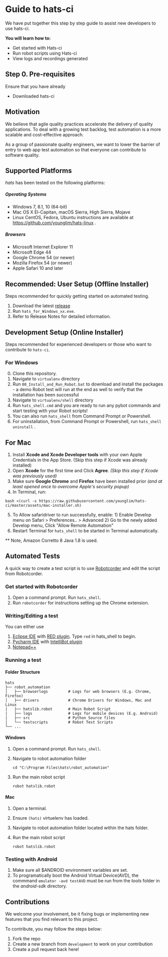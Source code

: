 # Guide to hats-ci 

We have put together this step by step guide to assist new developers to use hats-ci.

**You will learn how to:**
* Get started with Hats-ci
* Run robot scripts using Hats-ci
* View logs and recordings generated

## Step 0. Pre-requisites
Ensure that you have already 
* Downloaded hats-ci 

## Motivation
We believe that agile quality practices accelerate the delivery of quality applications.
To deal with a growing test backlog, test automation is a more scalable and cost-effective approach.

As a group of passionate quality engineers, we want to lower the barrier of entry to web app test automation so that everyone can contribute to software quality.

## Supported Platforms
*hats* has been tested on the following platforms:

##### Operating Systems
* Windows 7, 8.1, 10 (64-bit)
* Mac OS X El-Capitan, macOS Sierra, High Sierra, Mojave
* Linux CentOS, Fedora, Ubuntu instructions are available at https://github.com/younglim/hats-linux .

##### Browsers
* Microsoft Internet Explorer 11
* Microsoft Edge 44
* Google Chrome 54 (or newer)
* Mozilla Firefox 54 (or newer)
* Apple Safari 10 and later

## Recommended: User Setup (Offline Installer)
Steps recommended for quickly getting started on automated testing.
1. Download the latest [release](https://github.com/GovTechSG/hats-ci/releases)
2. Run `hats_for_Windows_xx.exe`.
3. Refer to Release Notes for detailed information.

## Development Setup (Online Installer)
Steps recommended for experienced developers or those who want to contribute to `hats-ci`.
### For Windows
0. Clone this repository.
1. Navigate to `virtualenv` directory 
2. Run `00_Install_and_Run_Robot.bat` to download and install the packages - a demo Robot test will run at the end as well to verify that the installation has been successful 
3. Navigate to `virtualenv/shell` directory
4. Run `hats_shell.cmd` and you are ready to run any pybot commands and start testing with your Robot scripts!
5. You can also run `hats_shell` from Command Prompt or Powershell.
6. For uninstallation, from Command Prompt or Powershell, run `hats_shell uninstall` .

## For Mac
1. Install **Xcode and Xcode Developer tools** with your own Apple Credentials in the App Store. (Skip this step if Xcode was already installed)
2. Open **Xcode** for the first time and Click **Agree**. *(Skip this step if Xcode was previously used)*
3. Make sure **Google Chrome** and **Firefox** have been installed prior *(and at least opened once to overcome Apple's security popup)*
4. In Terminal, run:

```
bash <(curl -s https://raw.githubusercontent.com/younglim/hats-ci/master/assets/mac-installer.sh)
```
5. To Allow safaridriver to run successfully, enable: 1) Enable Develop menu on Safari > Preferences.. > Advanced 2) Go to the newly added Develop menu, Click "Allow Remote Automation"
6. Restart Terminal for `hats_shell` to be started in Terminal automatically.

** Note, Amazon Corretto 8 Java 1.8 is used.

## Automated Tests
A quick way to create a test script is to use [Robotcorder](http://bit.ly/hats-robotcorder) and edit the script from Robotcorder.

### Get started with Robotcorder
1. Open a command prompt. Run `hats_shell`. 
2. Run `robotcorder` for instructions setting up the Chrome extension.

### Writing/Editing a test
You can either use
1. [Eclipse IDE](https://eclipse.org/) with [RED plugin](https://github.com/nokia/RED). Type `red` in hats_shell to begin.
2. [Pycharm IDE](https://www.jetbrains.com/pycharm/) with [IntelliBot plugin](https://plugins.jetbrains.com/plugin/7386-intellibot)
3. [Notepad++](https://notepad-plus-plus.org/)

### Running a test

#### Folder Structure

    hats
    ├── robot_automation        
    │   ├── browserlogs         # Logs for web browsers (E.g. Chrome, Firefox)
    │   ├── drivers             # Chrome Drivers for Windows, Mac and Linux
    |   ├── hatslib.robot       # Main Robot Script
    |   ├── logs                # Logs for mobile devices (E.g. Android)
    |   ├── src                 # Python Source files
    │   └── testscripts         # Robot Test Scripts
    └── ...


#### Windows
1. Open a command prompt. Run `hats_shell`.
2. Navigate to robot automation folder 

    ```
    cd "C:\Program Files\hats\robot_automation"
3. Run the main robot script

    ```
    robot hatslib.robot
#### Mac
1. Open a terminal.
2. Ensure `(hats)` virtuelenv has loaded.  
3. Navigate to robot automation folder located within the hats folder.
4. Run the main robot script

    ```
    robot hatslib.robot
### Testing with Android
1. Make sure all $ANDROID environment variables are set.
2. To programatically boot the Android Virtual Device(AVD), the commmand `emulator -avd testAVD` must be run from the *tools* folder in the *android-sdk* directory.

## Contributions
We welcome your involvement, be it fixing bugs or implementing new features that you find relevant to this project.

To contribute, you may follow the steps below:
1. Fork the repo
2. Create a new branch from `development` to work on your contribution
3. Create a pull request back here!


